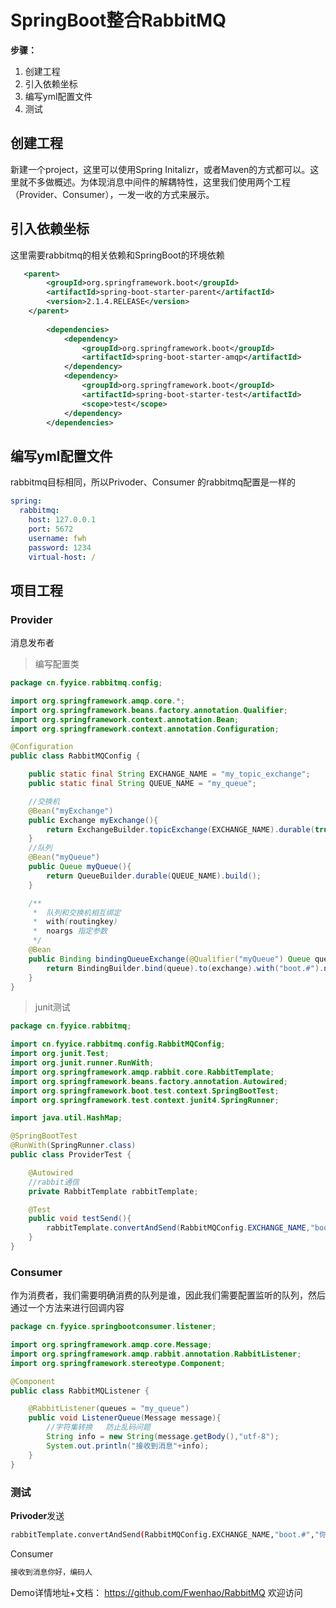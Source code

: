 # SpringBoot整合RabbitMQ

**步骤：**

1. 创建工程
2. 引入依赖坐标
3. 编写yml配置文件
4. 测试



## 创建工程

新建一个project，这里可以使用Spring Initalizr，或者Maven的方式都可以。这里就不多做概述。为体现消息中间件的解耦特性，这里我们使用两个工程（Provider、Consumer），一发一收的方式来展示。



## 引入依赖坐标

这里需要rabbitmq的相关依赖和SpringBoot的环境依赖

~~~xml
   <parent>
        <groupId>org.springframework.boot</groupId>
        <artifactId>spring-boot-starter-parent</artifactId>
        <version>2.1.4.RELEASE</version>
    </parent>
        
        <dependencies>
            <dependency>
                <groupId>org.springframework.boot</groupId>
                <artifactId>spring-boot-starter-amqp</artifactId>
            </dependency>
            <dependency>
                <groupId>org.springframework.boot</groupId>
                <artifactId>spring-boot-starter-test</artifactId>
                <scope>test</scope>
            </dependency>
        </dependencies>
~~~

## 编写yml配置文件

rabbitmq目标相同，所以Privoder、Consumer 的rabbitmq配置是一样的

~~~yml
spring:
  rabbitmq:
    host: 127.0.0.1
    port: 5672
    username: fwh
    password: 1234
    virtual-host: /

~~~

## 项目工程

### Provider

消息发布者

> 编写配置类

~~~java
package cn.fyyice.rabbitmq.config;

import org.springframework.amqp.core.*;
import org.springframework.beans.factory.annotation.Qualifier;
import org.springframework.context.annotation.Bean;
import org.springframework.context.annotation.Configuration;

@Configuration
public class RabbitMQConfig {

    public static final String EXCHANGE_NAME = "my_topic_exchange";
    public static final String QUEUE_NAME = "my_queue";

    //交换机
    @Bean("myExchange")
    public Exchange myExchange(){
        return ExchangeBuilder.topicExchange(EXCHANGE_NAME).durable(true).build();
    }
    //队列
    @Bean("myQueue")
    public Queue myQueue(){
        return QueueBuilder.durable(QUEUE_NAME).build();
    }

    /**
     *  队列和交换机相互绑定
     *  with(routingkey)
     *  noargs 指定参数
     */
    @Bean
    public Binding bindingQueueExchange(@Qualifier("myQueue") Queue queue,@Qualifier("myExchange") Exchange exchange){
        return BindingBuilder.bind(queue).to(exchange).with("boot.#").noargs();
    }
}

~~~

> junit测试

~~~java
package cn.fyyice.rabbitmq;

import cn.fyyice.rabbitmq.config.RabbitMQConfig;
import org.junit.Test;
import org.junit.runner.RunWith;
import org.springframework.amqp.rabbit.core.RabbitTemplate;
import org.springframework.beans.factory.annotation.Autowired;
import org.springframework.boot.test.context.SpringBootTest;
import org.springframework.test.context.junit4.SpringRunner;

import java.util.HashMap;

@SpringBootTest
@RunWith(SpringRunner.class)
public class ProviderTest {

    @Autowired
    //rabbit通信
    private RabbitTemplate rabbitTemplate;

    @Test
    public void testSend(){
        rabbitTemplate.convertAndSend(RabbitMQConfig.EXCHANGE_NAME,"boot.#","你好，编码人");
    }
}
~~~



### Consumer

作为消费者，我们需要明确消费的队列是谁，因此我们需要配置监听的队列，然后通过一个方法来进行回调内容

~~~java
package cn.fyyice.springbootconsumer.listener;

import org.springframework.amqp.core.Message;
import org.springframework.amqp.rabbit.annotation.RabbitListener;
import org.springframework.stereotype.Component;

@Component
public class RabbitMQListener {

    @RabbitListener(queues = "my_queue")
    public void ListenerQueue(Message message){
        //字符集转换   防止乱码问题	
        String info = new String(message.getBody(),"utf-8");
        System.out.println("接收到消息"+info);
    }
}

~~~



### 测试

**Privoder**发送

~~~bash
rabbitTemplate.convertAndSend(RabbitMQConfig.EXCHANGE_NAME,"boot.#","你好，编码人");
~~~

Consumer

~~~bash
接收到消息你好，编码人
~~~



Demo详情地址+文档：	https://github.com/Fwenhao/RabbitMQ   欢迎访问